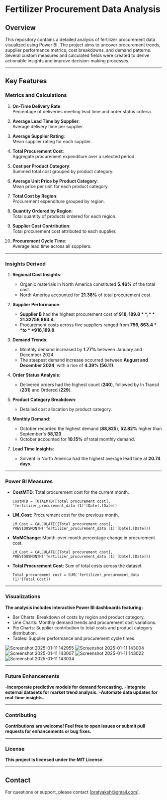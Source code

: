 # Fertilizer Procurement Data Analysis

## Overview
This repository contains a detailed analysis of fertilizer procurement data visualized using Power BI. The project aims to uncover procurement trends, supplier performance metrics, cost breakdowns, and demand patterns. Several custom measures and calculated fields were created to derive actionable insights and improve decision-making processes.

---

## Key Features

### Metrics and Calculations
1. **On-Time Delivery Rate**:  
   Percentage of deliveries meeting lead time and order status criteria.

2. **Average Lead Time by Supplier**:  
   Average delivery time per supplier.

3. **Average Supplier Rating**:  
   Mean supplier rating for each supplier.

4. **Total Procurement Cost**:  
   Aggregate procurement expenditure over a selected period.

5. **Cost per Product Category**:  
   Summed total cost grouped by product category.

6. **Average Unit Price by Product Category**:  
   Mean price per unit for each product category.

7. **Total Cost by Region**:  
   Procurement expenditure grouped by region.

8. **Quantity Ordered by Region**:  
   Total quantity of products ordered for each region.

9. **Supplier Cost Contribution**:  
   Total procurement cost attributed to each supplier.

10. **Procurement Cycle Time**:  
    Average lead time across all suppliers.

---

### Insights Derived
1. **Regional Cost Insights**:
   - Organic materials in North America constituted **5.46%** of the total cost.
   - North America accounted for **21.38%** of total procurement cost.

2. **Supplier Performance**:
   - **Supplier B** had the highest procurement cost of **$918,189.8**, **21.32%** higher than Supplier A's cost of **$756,863.4**.
   - Procurement costs across five suppliers ranged from **$756,863.4** to **$918,189.8**.

3. **Demand Trends**:
   - Monthly demand increased by **1.77%** between January and December 2024.
   - The steepest demand increase occurred between **August and December 2024**, with a rise of **4.39% (56.11)**.

4. **Order Status Analysis**:
   - Delivered orders had the highest count (**240**), followed by In Transit (**231**) and Ordered (**229**).

5. **Product Category Breakdown**:
   - Detailed cost allocation by product category.

6. **Monthly Demand**:
   - October recorded the highest demand (**88,825**), **52.82%** higher than September's **58,123**.
   - October accounted for **10.15%** of total monthly demand.

7. **Lead Time Insights**:
   - Solvent in North America had the highest average lead time at **20.74 days**.

---

### Power BI Measures
- **CostMTD**: Total procurement cost for the current month.  
  ```DAX
  CostMTD = TOTALMTD([Total procurement cost], 'fertilizer_procurement_data (1)'[Date].[Date])
- **LM_Cost**: Procurement cost for the previous month.  
  ```DAX
  LM_Cost = CALCULATE([Total procurement cost], PREVIOUSMONTH('fertilizer_procurement_data (1)'[Date].[Date]))
- **MoMChange**: Month-over-month percentage change in procurement cost.  
  ```DAX
  LM_Cost = CALCULATE([Total procurement cost], PREVIOUSMONTH('fertilizer_procurement_data (1)'[Date].[Date]))
- **Total Procurement Cost**: Sum of total costs across the dataset.  
  ```DAX
  Total procurement cost = SUM('fertilizer_procurement_data (1)'[Total Cost])

---

### Visualizations
**The analysis includes interactive Power BI dashboards featuring:**

- Bar Charts: Breakdown of costs by region and product category.
- Line Charts: Monthly demand trends and procurement cost variations.
- Pie Charts: Supplier contribution to total costs and product category distribution.
- Tables: Supplier performance and procurement cycle times.
  

![Screenshot 2025-01-11 142955](https://github.com/user-attachments/assets/da19acac-bf22-4e30-9c15-5abc91cd0767)
![Screenshot 2025-01-11 143004](https://github.com/user-attachments/assets/6ec17ca3-8d3a-4487-af39-916b02b56cc6)
![Screenshot 2025-01-11 143007](https://github.com/user-attachments/assets/ef3614e2-8399-42c0-9754-9701a3231661)
![Screenshot 2025-01-11 143022](https://github.com/user-attachments/assets/0d6ed7c9-362f-4467-810b-4c1322d80f3c)
![Screenshot 2025-01-11 143034](https://github.com/user-attachments/assets/352aedf3-7b1c-4f4d-8a09-7afc5cd3b1a5)

---

### Future Enhancements
-**Incorporate predictive models for demand forecasting.**
-**Integrate external datasets for market trend analysis.**
-**Automate data updates for real-time insights.**

---

### Contributing
**Contributions are welcome! Feel free to open issues or submit pull requests for enhancements or bug fixes.**

---

### License
**This project is licensed under the MIT License.**

---

## Contact

For questions or support, please contact [pratyaksh@gmail.com].

